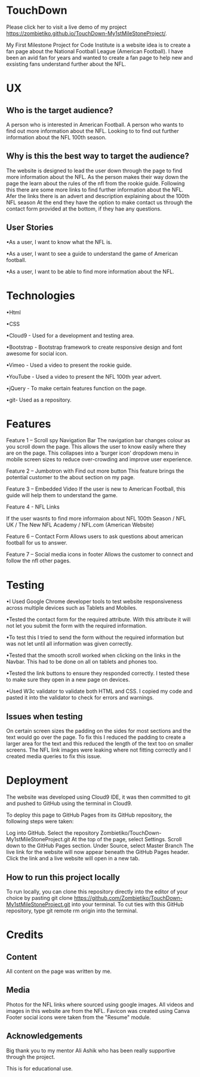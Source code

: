 <h1>TouchDown</H1>

Please click her to visit a live demo of my project https://zombietiko.github.io/TouchDown-My1stMileStoneProject/.

My First Milestone Project for Code Institute is a website idea is to create a fan page about the National Football League (American Football).
I have been an avid fan for years and wanted to create a fan page to help new and exsisting fans understand further about the NFL.

<H1>UX</H1>

<h2>Who is the target audience?</h2>

A person who is interested in American Football.
A person who wants to find out more information about the NFL.
Looking to to find out further information about the NFL 100th season.


<h2>Why is this the best way to target the audience?</h2>

The website is designed to lead the user down through the page to find more information about the NFL. 
As the person makes their way down the page the learn about the rules of the nfl from the rookie guide.
Following this there are some more links to find further information about the NFL.
Afer the links there is an advert and description explaining about the 100th NFL season 
At the end they have the option to make contact us through the contact form provided at the bottom, if they hae any questions.

<h2>User Stories</h2>

<p>•As a user, I want to know what the NFL is.</P>
<p>•As a user, I want to see a guide to understand the game of American football.</p>
<p>•As a user, I want to be able to find more information about the NFL.</p>



<h1>Technologies</h1>

<p>•Html</p>
<p>•CSS</P>
<p>•Cloud9 - Used for a development and testing area.</P>
<p>•Bootstrap - Bootstrap framework to create responsive design and font awesome for social icon.</P>
<p>•Vimeo - Used a video to present the rookie guide.</P>
<p>•YouTube - Used a video to present the NFL 100th  year advert.</P>
<p>•jQuery - To make certain features function on the page.</P>
<p>•git- Used as a repository.</P>


<h1> Features </h1>

Feature 1 – Scroll spy Navigation Bar
The navigation bar changes colour as you scroll down the page. This allows the user to know easily where they are on the page. 
This collapses into a 'burger icon' dropdown menu in mobile screen sizes to reduce over-crowding and improve user experience.

Feature 2 – Jumbotron with Find out more button
This feature brings the potential customer to the about section on my page.

Feature 3 – Embedded Video
If the user is new to American Football, this guide will help them to understand the game.

Feature 4  - NFL Links

If the user wasnts to find more informaion about NFL 100th Season / NFL UK / The New NFL Academy / NFL.com (American Website)

Feature 6 – Contact Form
Allows users to ask questions about american football for us to answer.

Feature 7 – Social media icons in footer
Allows the customer to connect and follow the nfl other pages.


<h1> Testing </h1>

<p>•I Used Google Chrome developer tools to test website responsiveness across multiple devices such as Tablets and Mobiles.</P>
<p>•Tested the contact form for the required attribute. With this attribute it will not let you submit the form with the required information.</P> 
<p>•To test this I tried to send the form without the required information but was not let until all information was given correctly.</P>
<p>•Tested that the smooth scroll worked when clicking on the links in the Navbar. This had to be done on all on tablets and phones too.</P>
<p>•Tested the link buttons to ensure they responded correctly. I tested these to make sure they open in a new page on devices.</P>
<p>•Used W3c validator to validate both HTML and CSS. I copied my code and pasted it into the validator to check for errors and warnings.</P>



<h2>Issues when testing</h2>

On certain screen sizes the padding on the sides for most sections and the text would go over the page.
To fix this I reduced the padding to create a larger area for the text and this reduced the length of the text too on smaller screens.
The NFL link images were leaking where not fitting  correctly and  I created media queries to fix this issue.

<h1> Deployment </h1>

The website was developed using Cloud9 IDE, it was then committed to git and pushed to GitHub using the terminal in Cloud9.

To deploy this page to GitHub Pages from its GitHub repository, the following steps were taken:

Log into GitHub.
Select the repository Zombietiko/TouchDown-My1stMileStoneProject.git
At the top of the page, select Settings.
Scroll down to the GitHub Pages section.
Under Source, select Master Branch
The live link for the website will now appear beneath the GitHub Pages header.
Click the link and a live website will open in a new tab.

<h2>How to run this project locally </h2>

To run locally, you can clone this repository directly into the editor of your choice by pasting git clone 
https://github.com/Zombietiko/TouchDown-My1stMileStoneProject.git into your terminal. 
To cut ties with this GitHub repository, type git remote rm origin into the terminal.

<h1> Credits </h1>

<h2>Content</h2>

All content on the page was written by me.

<h2>Media</h2>

Photos for the NFL links where sourced using google images. All videos and images in this website are from the NFL. 
Favicon was created using Canva Footer social icons were taken from the "Resume" module.

<h2> Acknowledgements </h2>

Big thank you to my mentor Ali Ashik who has been really supportive through the project.

This is for educational use.
